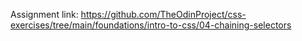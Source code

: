 Assignment link: https://github.com/TheOdinProject/css-exercises/tree/main/foundations/intro-to-css/04-chaining-selectors